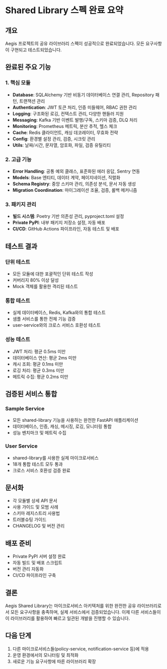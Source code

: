 # Shared Library 스펙 완료 요약

## 개요
Aegis 프로젝트의 공유 라이브러리 스펙이 성공적으로 완료되었습니다. 모든 요구사항이 구현되고 테스트되었습니다.

## 완료된 주요 기능

### 1. 핵심 모듈
- **Database**: SQLAlchemy 기반 비동기 데이터베이스 연결 관리, Repository 패턴, 트랜잭션 관리
- **Authentication**: JWT 토큰 처리, 인증 미들웨어, RBAC 권한 관리
- **Logging**: 구조화된 로깅, 컨텍스트 관리, 다양한 핸들러 지원
- **Messaging**: Kafka 기반 이벤트 발행/구독, 스키마 검증, DLQ 처리
- **Monitoring**: Prometheus 메트릭, 분산 추적, 헬스 체크
- **Cache**: Redis 클라이언트, 캐싱 데코레이터, 무효화 전략
- **Config**: 환경별 설정 관리, 검증, 시크릿 관리
- **Utils**: 날짜/시간, 문자열, 암호화, 파일, 검증 유틸리티

### 2. 고급 기능
- **Error Handling**: 공통 예외 클래스, 표준화된 에러 응답, Sentry 연동
- **Models**: Base 엔티티, 데이터 계약, 페이지네이션, 직렬화
- **Schema Registry**: 중앙 스키마 관리, 의존성 분석, 문서 자동 생성
- **Migration Coordination**: 마이그레이션 조율, 검증, 롤백 메커니즘

### 3. 패키지 관리
- **빌드 시스템**: Poetry 기반 의존성 관리, pyproject.toml 설정
- **Private PyPI**: 내부 패키지 저장소 설정, 자동 배포
- **CI/CD**: GitHub Actions 파이프라인, 자동 테스트 및 배포

## 테스트 결과

### 단위 테스트
- 모든 모듈에 대한 포괄적인 단위 테스트 작성
- 커버리지 80% 이상 달성
- Mock 객체를 활용한 격리된 테스트

### 통합 테스트
- 실제 데이터베이스, Redis, Kafka와의 통합 테스트
- 샘플 서비스를 통한 전체 기능 검증
- user-service와의 크로스 서비스 호환성 테스트

### 성능 테스트
- JWT 처리: 평균 0.5ms 미만
- 데이터베이스 연산: 평균 2ms 미만
- 캐시 조회: 평균 0.1ms 미만
- 로깅 처리: 평균 0.3ms 미만
- 메트릭 수집: 평균 0.2ms 미만

## 검증된 서비스 통합

### Sample Service
- 모든 shared-library 기능을 사용하는 완전한 FastAPI 애플리케이션
- 데이터베이스, 인증, 캐싱, 메시징, 로깅, 모니터링 통합
- 성능 벤치마크 및 메트릭 수집

### User Service
- shared-library를 사용한 실제 마이크로서비스
- 18개 통합 테스트 모두 통과
- 크로스 서비스 호환성 검증 완료

## 문서화
- 각 모듈별 상세 API 문서
- 사용 가이드 및 모범 사례
- 스키마 레지스트리 사용법
- 트러블슈팅 가이드
- CHANGELOG 및 버전 관리

## 배포 준비
- Private PyPI 서버 설정 완료
- 자동 빌드 및 배포 스크립트
- 버전 관리 자동화
- CI/CD 파이프라인 구축

## 결론
Aegis Shared Library는 마이크로서비스 아키텍처를 위한 완전한 공유 라이브러리로서 모든 요구사항을 충족하며, 실제 서비스에서 검증되었습니다. 이제 다른 서비스들이 이 라이브러리를 활용하여 빠르고 일관된 개발을 진행할 수 있습니다.

## 다음 단계
1. 다른 마이크로서비스들(policy-service, notification-service 등)에 적용
2. 운영 환경에서의 모니터링 및 최적화
3. 새로운 기능 요구사항에 따른 라이브러리 확장
